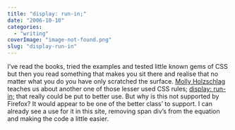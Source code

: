 ```yaml
---
title: "display: run-in;"
date: "2006-10-10"
categories: 
  - "writing"
coverImage: "image-not-found.png"
slug: "display-run-in"
---
```


I’ve read the books, tried the examples and tested little known gems of CSS but then you read something that makes you sit there and realise that no matter what you do you have only scratched the surface. [Molly Holzschlag](http://molly.com) teaches us about another one of those lesser used CSS rules; [display: run-in;](http://www.thinkvitamin.com/features/css/in-search-of-the-missing-run-in-value) that really could be put to better use. But why is this not supported by Firefox? It would appear to be one of the better class’ to support. I can already see a use for it in this site, removing span div’s from the equation and making the code a little easier.
